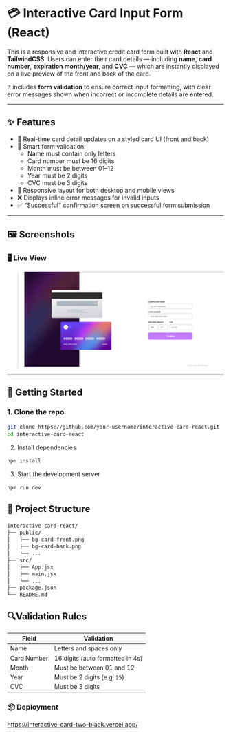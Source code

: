 # 💳 Interactive Card Input Form (React)

This is a responsive and interactive credit card form built with **React** and **TailwindCSS**. 
Users can enter their card details — including **name**, **card number**, **expiration month/year**, and **CVC** — which are instantly displayed on a live preview of the front and back of the card.

It includes **form validation** to ensure correct input formatting, with clear error messages shown when incorrect or incomplete details are entered.

---

## ✨ Features

- 🔄 Real-time card detail updates on a styled card UI (front and back)
- 🧠 Smart form validation:
  - Name must contain only letters
  - Card number must be 16 digits
  - Month must be between 01–12
  - Year must be 2 digits
  - CVC must be 3 digits
- 🎨 Responsive layout for both desktop and mobile views
- ❌ Displays inline error messages for invalid inputs
- ✅ "Successful" confirmation screen on successful form submission

---

## 🖼️ Screenshots

### 🖥️ Live View
> ![live View](./public/live-view.png)


---

## 🚀 Getting Started

### 1. Clone the repo

```bash
git clone https://github.com/your-username/interactive-card-react.git
cd interactive-card-react
```

2. Install dependencies
```bash
npm install
```

3. Start the development server
```bash
npm run dev
``` 
## 📁 Project Structure
```arduino
interactive-card-react/
├── public/
│   ├── bg-card-front.png
│   ├── bg-card-back.png
│   └── ...
├── src/
│   ├── App.jsx
│   ├── main.jsx
│   └── ...
├── package.json
└── README.md
```
## 🔍Validation Rules

| Field       | Validation                       |
| ----------- | -------------------------------- |
| Name        | Letters and spaces only          |
| Card Number | 16 digits (auto formatted in 4s) |
| Month       | Must be between 01 and 12        |
| Year        | Must be 2 digits (e.g. `25`)     |
| CVC         | Must be 3 digits                 |


### 📦 Deployment

https://interactive-card-two-black.vercel.app/
